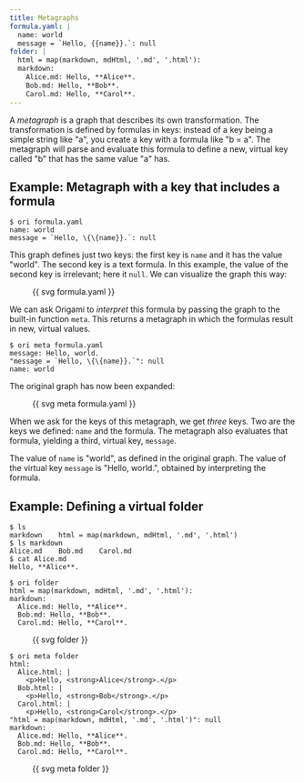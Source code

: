 ```yaml
---
title: Metagraphs
formula.yaml: |
  name: world
  message = `Hello, {{name}}.`: null
folder: |
  html = map(markdown, mdHtml, '.md', '.html'):
  markdown:
    Alice.md: Hello, **Alice**.
    Bob.md: Hello, **Bob**.
    Carol.md: Hello, **Carol**.
---
```


A _metagraph_ is a graph that describes its own transformation. The transformation is defined by formulas in keys: instead of a key being a simple string like "a", you create a key with a formula like "b = a". The metagraph will parse and evaluate this formula to define a new, virtual key called "b" that has the same value "a" has.

## Example: Metagraph with a key that includes a formula

```console assert: true
$ ori formula.yaml
name: world
message = `Hello, \{\{name}}.`: null
```

This graph defines just two keys: the first key is `name` and it has the value "world". The second key is a text formula. In this example, the value of the second key is irrelevant; here it `null`. We can visualize the graph this way:

<figure>
{{ svg formula.yaml }}
</figure>

We can ask Origami to _interpret_ this formula by passing the graph to the built-in function `meta`. This returns a metagraph in which the formulas result in new, virtual values.

```console assert: true
$ ori meta formula.yaml
message: Hello, world.
"message = `Hello, \{\{name}}.`": null
name: world
```

The original graph has now been expanded:

<figure>
{{ svg meta formula.yaml }}
</figure>

When we ask for the keys of this metagraph, we get _three_ keys. Two are the keys we defined: `name` and the formula. The metagraph also evaluates that formula, yielding a third, virtual key, `message`.

The value of `name` is "world", as defined in the original graph. The value of the virtual key `message` is "Hello, world.", obtained by interpreting the formula.

## Example: Defining a virtual folder

```console
$ ls
markdown    html = map(markdown, mdHtml, '.md', '.html')
$ ls markdown
Alice.md    Bob.md    Carol.md
$ cat Alice.md
Hello, **Alice**.
```

```console assert: true
$ ori folder
html = map(markdown, mdHtml, '.md', '.html'):
markdown:
  Alice.md: Hello, **Alice**.
  Bob.md: Hello, **Bob**.
  Carol.md: Hello, **Carol**.
```

<figure>
{{ svg folder }}
</figure>

```console assert: true
$ ori meta folder
html:
  Alice.html: |
    <p>Hello, <strong>Alice</strong>.</p>
  Bob.html: |
    <p>Hello, <strong>Bob</strong>.</p>
  Carol.html: |
    <p>Hello, <strong>Carol</strong>.</p>
"html = map(markdown, mdHtml, '.md', '.html')": null
markdown:
  Alice.md: Hello, **Alice**.
  Bob.md: Hello, **Bob**.
  Carol.md: Hello, **Carol**.
```

<figure>
{{ svg meta folder }}
</figure>
